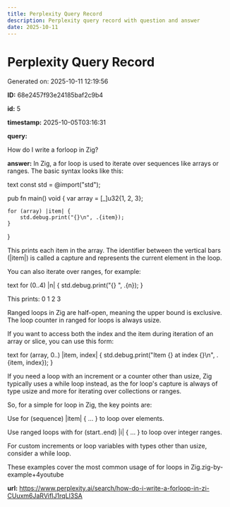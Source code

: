 ```yaml
---
title: Perplexity Query Record
description: Perplexity query record with question and answer
date: 2025-10-11
---
```


# Perplexity Query Record

Generated on: 2025-10-11 12:19:56

**ID:** 68e2457f93e24185baf2c9b4

**id:** 5

**timestamp:** 2025-10-05T03:16:31

**query:**

How do I write a forloop in Zig?

**answer:** In Zig, a for loop is used to iterate over sequences like arrays or ranges. The basic syntax looks like this:

text
const std = @import("std");

pub fn main() void {
    var array = [_]u32{1, 2, 3};

    for (array) |item| {
        std.debug.print("{}\n", .{item});
    }
}


This prints each item in the array. The identifier between the vertical bars (|item|) is called a capture and represents the current element in the loop.

You can also iterate over ranges, for example:

text
for (0..4) |n| {
    std.debug.print("{} ", .{n});
}


This prints: 0 1 2 3

Ranged loops in Zig are half-open, meaning the upper bound is exclusive. The loop counter in ranged for loops is always usize.

If you want to access both the index and the item during iteration of an array or slice, you can use this form:

text
for (array, 0..) |item, index| {
    std.debug.print("Item {} at index {}\n", .{item, index});
}


If you need a loop with an increment or a counter other than usize, Zig typically uses a while loop instead, as the for loop's capture is always of type usize and more for iterating over collections or ranges.

So, for a simple for loop in Zig, the key points are:

Use for (sequence) |item| { ... } to loop over elements.

Use ranged loops with for (start..end) |i| { ... } to loop over integer ranges.

For custom increments or loop variables with types other than usize, consider a while loop.

These examples cover the most common usage of for loops in Zig.zig-by-example+4youtube

**url:** https://www.perplexity.ai/search/how-do-i-write-a-forloop-in-zi-CUuxm6JaRVifIJ1rqLl3SA

